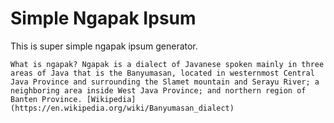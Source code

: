 # Simple Ngapak Ipsum
This is super simple ngapak ipsum generator.

`
What is ngapak? Ngapak is a dialect of Javanese spoken mainly in three areas of Java that is the Banyumasan, located in westernmost Central Java Province and surrounding the Slamet mountain and Serayu River; a neighboring area inside West Java Province; and northern region of Banten Province. [Wikipedia](https://en.wikipedia.org/wiki/Banyumasan_dialect)
`

